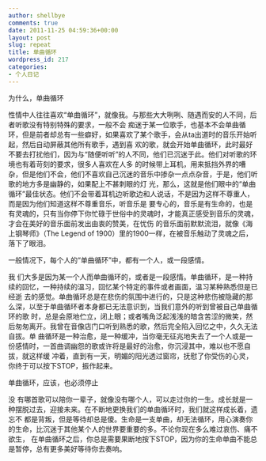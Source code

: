 ```yaml
---
author: shellbye
comments: true
date: 2011-11-25 04:59:36+00:00
layout: post
slug: repeat
title: 单曲循环
wordpress_id: 217
categories:
- 个人日记
---
```


为什么，单曲循环

性情中人往往喜欢“单曲循环”，就像我。与那些大大咧咧、随遇而安的人不同，后者听歌没有特别特殊的要求，一般不会 痴迷于某一位歌手，也基本不会单曲循环，但是前者却总有一些癖好，如果喜欢了某个歌手，会从ta出道时的音乐开始听起，然后自动屏蔽其他所有歌手，遇到喜 欢的歌，就会开始单曲循环，此时最好不要去打扰他们，因为与“随便听听”的人不同，他们已沉迷于此。他们对听歌的环境也有着苛刻的要求，很多人喜欢在人多 的时候带上耳机，用来抵挡外界的嘈杂，但是他们不会，他们不喜欢自己沉迷的音乐中掺杂一点点杂音，于是，他们听歌的地方多是幽静的，如果配上不甚刺眼的灯 光，那么，这就是他们眼中的“单曲循环”最佳状态。他们不会带着耳机边听歌边和人说话，不是因为这样不尊重人，而是因为他们知道这样不尊重音乐，听音乐是 要专心的，音乐是有生命的，也是有灵魂的，只有当你停下你忙碌于世俗中的灵魂时，才能真正感受到音乐的灵魂，才会在美好的音乐面前发出由衷的赞美，在忧伤 的音乐面前默默流泪，就像《海上钢琴师》（The Legend of 1900）里的1900一样，在被音乐触动了灵魂之后，落下了眼泪。

一般情况下，每个人的“单曲循环”中，都有一个人，或一段感情。

我 们大多是因为某一个人而单曲循环的，或者是一段感情。单曲循环，是一种持续的回忆，一种持续的温习，回忆某个特定的事件或者画面，温习某种熟悉但是已经逝 去的感觉。单曲循环总是在悲伤的氛围中进行的，只是这种悲伤被隐藏的那么深，以至于单曲循环者本身都已无法意识到，当我们意外的听到曾被自己单曲循环的歌 时，总是会原地伫立，闭上眼；或者嘴角泛起浅浅的暗含苦涩的微笑，然后匆匆离开。我曾在音像店门口听到熟悉的歌，然后完全陷入回忆之中，久久无法自拔。单 曲循环是一种治愈，是一种缓冲，当你毫无征兆地失去了一个人或是一份感情时，一首曲调幽怨的歌或许将是最好的治愈，你沉浸其中，难以也不愿自拔，就这样缓 冲着，直到有一天，明媚的阳光透过窗帘，抚慰了你受伤的心灵，你终于可以按下STOP，振作起来。

单曲循环，应该，也必须停止

没 有哪首歌可以陪你一辈子，就像没有哪个人，可以走过你的一生。成长就是一种摆脱过去，迎接未来。在不断地更换我们的单曲循环时，我们就这样成长着，遗忘不 都是背叛，但是等待却总是傻。生命是一支单曲，却无法循环，用心演奏你的生命，比沉迷于其他某个人的世界要重要的多。不论你现在多么难过哀伤、痛不欲生， 在单曲循环之后，你总是需要果断地按下STOP，因为你的生命单曲不能总是暂停，总有更多美好等待你去奏响。
